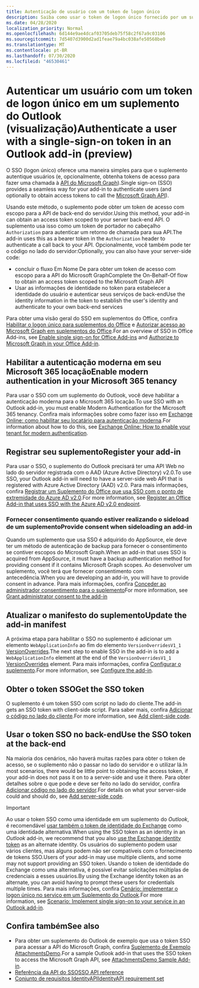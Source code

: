 ```yaml
---
title: Autenticação de usuário com um token de logon único
description: Saiba como usar o token de logon único fornecido por um suplemento do Outlook para implementar o SSO com o serviço.
ms.date: 04/28/2020
localization_priority: Normal
ms.openlocfilehash: 6d144e9ae4dcaf03705deb75f58c2f67a9c03106
ms.sourcegitcommit: 7d5407d3900d2ad1feae79a4bc038afe50568be0
ms.translationtype: MT
ms.contentlocale: pt-BR
ms.lasthandoff: 07/30/2020
ms.locfileid: "46530461"
---
```

# <a name="authenticate-a-user-with-a-single-sign-on-token-in-an-outlook-add-in-preview"></a><span data-ttu-id="0ce06-103">Autenticar um usuário com um token de logon único em um suplemento do Outlook (visualização)</span><span class="sxs-lookup"><span data-stu-id="0ce06-103">Authenticate a user with a single-sign-on token in an Outlook add-in (preview)</span></span>

<span data-ttu-id="0ce06-104">O SSO (logon único) oferece uma maneira simples para que o suplemento autentique usuários (e, opcionalmente, obtenha tokens de acesso para fazer uma chamada à [API do Microsoft Graph](/graph/overview)).</span><span class="sxs-lookup"><span data-stu-id="0ce06-104">Single sign-on (SSO) provides a seamless way for your add-in to authenticate users (and optionally to obtain access tokens to call the [Microsoft Graph API](/graph/overview)).</span></span>

<span data-ttu-id="0ce06-105">Usando este método, o suplemento pode obter um token de acesso com escopo para a API de back-end do servidor.</span><span class="sxs-lookup"><span data-stu-id="0ce06-105">Using this method, your add-in can obtain an access token scoped to your server back-end API.</span></span> <span data-ttu-id="0ce06-106">O suplemento usa isso como um token de portador no cabeçalho `Authorization` para autenticar um retorno de chamada para sua API.</span><span class="sxs-lookup"><span data-stu-id="0ce06-106">The add-in uses this as a bearer token in the `Authorization` header to authenticate a call back to your API.</span></span> <span data-ttu-id="0ce06-107">Opcionalmente, você também pode ter o código no lado do servidor:</span><span class="sxs-lookup"><span data-stu-id="0ce06-107">Optionally, you can also have your server-side code:</span></span>

- <span data-ttu-id="0ce06-108">concluir o fluxo Em Nome De para obter um token de acesso com escopo para a API do Microsoft Graph</span><span class="sxs-lookup"><span data-stu-id="0ce06-108">Complete the On-Behalf-Of flow to obtain an access token scoped to the Microsoft Graph API</span></span>
- <span data-ttu-id="0ce06-109">Usar as informações de identidade no token para estabelecer a identidade do usuário e autenticar seus serviços de back-end</span><span class="sxs-lookup"><span data-stu-id="0ce06-109">Use the identity information in the token to establish the user's identity and authenticate to your own back-end services</span></span>

<span data-ttu-id="0ce06-110">Para obter uma visão geral do SSO em suplementos do Office, confira [Habilitar o logon único para suplementos do Office](../develop/sso-in-office-add-ins.md) e [Autorizar acesso ao Microsoft Graph em suplementos do Office](../develop/authorize-to-microsoft-graph.md).</span><span class="sxs-lookup"><span data-stu-id="0ce06-110">For an overview of SSO in Office Add-ins, see [Enable single sign-on for Office Add-ins](../develop/sso-in-office-add-ins.md) and [Authorize to Microsoft Graph in your Office Add-in](../develop/authorize-to-microsoft-graph.md).</span></span>


## <a name="enable-modern-authentication-in-your-microsoft-365-tenancy"></a><span data-ttu-id="0ce06-111">Habilitar a autenticação moderna em seu Microsoft 365 locação</span><span class="sxs-lookup"><span data-stu-id="0ce06-111">Enable modern authentication in your Microsoft 365 tenancy</span></span>

<span data-ttu-id="0ce06-112">Para usar o SSO com um suplemento do Outlook, você deve habilitar a autenticação moderna para o Microsoft 365 locação.</span><span class="sxs-lookup"><span data-stu-id="0ce06-112">To use SSO with an Outlook add-in, you must enable Modern Authentication for the Microsoft 365 tenancy.</span></span> <span data-ttu-id="0ce06-113">Confira mais informações sobre como fazer isso em [Exchange Online: como habilitar seu locatário para autenticação moderna](https://social.technet.microsoft.com/wiki/contents/articles/32711.exchange-online-how-to-enable-your-tenant-for-modern-authentication.aspx).</span><span class="sxs-lookup"><span data-stu-id="0ce06-113">For information about how to do this, see [Exchange Online: How to enable your tenant for modern authentication](https://social.technet.microsoft.com/wiki/contents/articles/32711.exchange-online-how-to-enable-your-tenant-for-modern-authentication.aspx).</span></span>

## <a name="register-your-add-in"></a><span data-ttu-id="0ce06-114">Registrar seu suplemento</span><span class="sxs-lookup"><span data-stu-id="0ce06-114">Register your add-in</span></span>

<span data-ttu-id="0ce06-115">Para usar o SSO, o suplemento do Outlook precisará ter uma API Web no lado do servidor registrada com o AAD (Azure Active Directory) v2.0.</span><span class="sxs-lookup"><span data-stu-id="0ce06-115">To use SSO, your Outlook add-in will need to have a server-side web API that is registered with Azure Active Directory (AAD) v2.0.</span></span> <span data-ttu-id="0ce06-116">Para mais informações, confira [Registrar um Suplemento do Office que usa SSO com o ponto de extremidade do Azure AD v2.0](../develop/register-sso-add-in-aad-v2.md).</span><span class="sxs-lookup"><span data-stu-id="0ce06-116">For more information, see [Register an Office Add-in that uses SSO with the Azure AD v2.0 endpoint](../develop/register-sso-add-in-aad-v2.md).</span></span>

### <a name="provide-consent-when-sideloading-an-add-in"></a><span data-ttu-id="0ce06-117">Fornecer consentimento quando estiver realizando o sideload de um suplemento</span><span class="sxs-lookup"><span data-stu-id="0ce06-117">Provide consent when sideloading an add-in</span></span>

<span data-ttu-id="0ce06-118">Quando um suplemento que usa SSO é adquirido do AppSource, ele deve ter um método de autenticação de backup para fornecer o consentimento se contiver escopos do Microsoft Graph.</span><span class="sxs-lookup"><span data-stu-id="0ce06-118">When an add-in that uses SSO is acquired from AppSource, it must have a backup authentication method for providing consent if it contains Microsoft Graph scopes.</span></span> <span data-ttu-id="0ce06-119">Ao desenvolver um suplemento, você terá que fornecer consentimento com antecedência.</span><span class="sxs-lookup"><span data-stu-id="0ce06-119">When you are developing an add-in, you will have to provide consent in advance.</span></span> <span data-ttu-id="0ce06-120">Para mais informações, confira [Conceder ao administrador consentimento para o suplemento](../develop/grant-admin-consent-to-an-add-in.md)</span><span class="sxs-lookup"><span data-stu-id="0ce06-120">For more information, see [Grant administrator consent to the add-in](../develop/grant-admin-consent-to-an-add-in.md)</span></span>

## <a name="update-the-add-in-manifest"></a><span data-ttu-id="0ce06-121">Atualizar o manifesto do suplemento</span><span class="sxs-lookup"><span data-stu-id="0ce06-121">Update the add-in manifest</span></span>

<span data-ttu-id="0ce06-122">A próxima etapa para habilitar o SSO no suplemento é adicionar um elemento `WebApplicationInfo` ao fim do elemento `VersionOverridesV1_1` [VersionOverrides](../reference/manifest/versionoverrides.md).</span><span class="sxs-lookup"><span data-stu-id="0ce06-122">The next step to enable SSO in the add-in is to add a `WebApplicationInfo` element at the end of the `VersionOverridesV1_1` [VersionOverrides](../reference/manifest/versionoverrides.md) element.</span></span> <span data-ttu-id="0ce06-123">Para mais informações, confira [Configurar o suplemento](../develop/sso-in-office-add-ins.md#configure-the-add-in).</span><span class="sxs-lookup"><span data-stu-id="0ce06-123">For more information, see [Configure the add-in](../develop/sso-in-office-add-ins.md#configure-the-add-in).</span></span>

## <a name="get-the-sso-token"></a><span data-ttu-id="0ce06-124">Obter o token SSO</span><span class="sxs-lookup"><span data-stu-id="0ce06-124">Get the SSO token</span></span>

<span data-ttu-id="0ce06-125">O suplemento é um token SSO com script no lado do cliente.</span><span class="sxs-lookup"><span data-stu-id="0ce06-125">The add-in gets an SSO token with client-side script.</span></span> <span data-ttu-id="0ce06-126">Para saber mais, confira [Adicionar o código no lado do cliente](../develop/sso-in-office-add-ins.md#add-client-side-code).</span><span class="sxs-lookup"><span data-stu-id="0ce06-126">For more information, see [Add client-side code](../develop/sso-in-office-add-ins.md#add-client-side-code).</span></span>

## <a name="use-the-sso-token-at-the-back-end"></a><span data-ttu-id="0ce06-127">Usar o token SSO no back-end</span><span class="sxs-lookup"><span data-stu-id="0ce06-127">Use the SSO token at the back-end</span></span>

<span data-ttu-id="0ce06-128">Na maioria dos cenários, não haverá muitas razões para obter o token de acesso, se o suplemento não o passar no lado do servidor e o utilizar lá.</span><span class="sxs-lookup"><span data-stu-id="0ce06-128">In most scenarios, there would be little point to obtaining the access token, if your add-in does not pass it on to a server-side and use it there.</span></span> <span data-ttu-id="0ce06-129">Para obter detalhes sobre o que pode e deve ser feito no lado do servidor, confira [Adicionar código no lado do servidor](../develop/sso-in-office-add-ins.md#add-server-side-code).</span><span class="sxs-lookup"><span data-stu-id="0ce06-129">For details on what your server-side could and should do, see [Add server-side code](../develop/sso-in-office-add-ins.md#add-server-side-code).</span></span>

> [!IMPORTANT]
> <span data-ttu-id="0ce06-130">Ao usar o token SSO como uma identidade em um suplemento do *Outlook*, é recomendável [usar também o token de identidade do Exchange](authenticate-a-user-with-an-identity-token.md) como uma identidade alternativa.</span><span class="sxs-lookup"><span data-stu-id="0ce06-130">When using the SSO token as an identity in an *Outlook* add-in, we recommend that you also [use the Exchange identity token](authenticate-a-user-with-an-identity-token.md) as an alternate identity.</span></span> <span data-ttu-id="0ce06-131">Os usuários do suplemento podem usar vários clientes, mas alguns podem não ser compatíveis com o fornecimento de tokens SSO.</span><span class="sxs-lookup"><span data-stu-id="0ce06-131">Users of your add-in may use multiple clients, and some may not support providing an SSO token.</span></span> <span data-ttu-id="0ce06-132">Usando o token de identidade do Exchange como uma alternativa, é possível evitar solicitações múltiplas de credenciais a esses usuários.</span><span class="sxs-lookup"><span data-stu-id="0ce06-132">By using the Exchange identity token as an alternate, you can avoid having to prompt these users for credentials multiple times.</span></span> <span data-ttu-id="0ce06-133">Para mais informações, confira [Cenário: implementar o logon único no serviço em um Suplemento do Outlook](implement-sso-in-outlook-add-in.md).</span><span class="sxs-lookup"><span data-stu-id="0ce06-133">For more information, see [Scenario: Implement single sign-on to your service in an Outlook add-in](implement-sso-in-outlook-add-in.md).</span></span>

## <a name="see-also"></a><span data-ttu-id="0ce06-134">Confira também</span><span class="sxs-lookup"><span data-stu-id="0ce06-134">See also</span></span>

- <span data-ttu-id="0ce06-135">Para obter um suplemento do Outlook de exemplo que usa o token SSO para acessar a API do Microsoft Graph, confira [Suplemento de Exemplo AttachmentsDemo](https://github.com/OfficeDev/outlook-add-in-attachments-demo).</span><span class="sxs-lookup"><span data-stu-id="0ce06-135">For a sample Outlook add-in that uses the SSO token to access the Microsoft Graph API, see [AttachmentsDemo Sample Add-in](https://github.com/OfficeDev/outlook-add-in-attachments-demo).</span></span>
- [<span data-ttu-id="0ce06-136">Referência da API do SSO</span><span class="sxs-lookup"><span data-stu-id="0ce06-136">SSO API reference</span></span>](../develop/sso-in-office-add-ins.md#sso-api-reference)
- [<span data-ttu-id="0ce06-137">Conjunto de requisitos IdentityAPI</span><span class="sxs-lookup"><span data-stu-id="0ce06-137">IdentityAPI requirement set</span></span>](../reference/requirement-sets/identity-api-requirement-sets.md)

